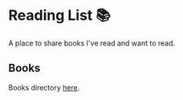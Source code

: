 # Reading List 📚

A place to share books I've read and want to read.

## Books

Books directory [here](./books/README.md).
